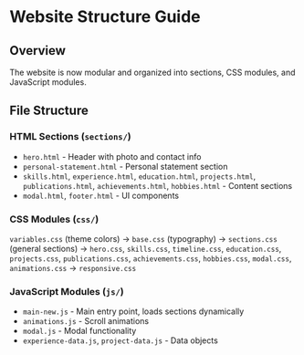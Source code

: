 # Website Structure Guide

## Overview
The website is now modular and organized into sections, CSS modules, and JavaScript modules.

## File Structure

### HTML Sections (`sections/`)
- `hero.html` - Header with photo and contact info
- `personal-statement.html` - Personal statement section
- `skills.html`, `experience.html`, `education.html`, `projects.html`, `publications.html`, `achievements.html`, `hobbies.html` - Content sections
- `modal.html`, `footer.html` - UI components

### CSS Modules (`css/`)
`variables.css` (theme colors) → `base.css` (typography) → `sections.css` (general sections) → `hero.css`, `skills.css`, `timeline.css`, `education.css`, `projects.css`, `publications.css`, `achievements.css`, `hobbies.css`, `modal.css`, `animations.css` → `responsive.css`

### JavaScript Modules (`js/`)
- `main-new.js` - Main entry point, loads sections dynamically
- `animations.js` - Scroll animations
- `modal.js` - Modal functionality
- `experience-data.js`, `project-data.js` - Data objects

